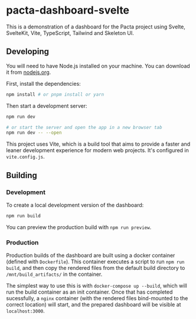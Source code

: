 # pacta-dashboard-svelte

This is a demonstration of a dashboard for the Pacta project using Svelte, SvelteKit, Vite, TypeScript, Tailwind and Skeleton UI.

## Developing

You will need to have Node.js installed on your machine. You can download it from [nodejs.org](https://nodejs.org/).

First, install the dependencies:

```bash
npm install # or pnpm install or yarn
```

Then start a development server:

```bash
npm run dev

# or start the server and open the app in a new browser tab
npm run dev -- --open
```

This project uses Vite, which is a build tool that aims to provide a faster and leaner development experience for modern web projects. It's configured in `vite.config.js`.

## Building

### Development

To create a local development version of the dashboard:

```bash
npm run build
```

You can preview the production build with `npm run preview`.

### Production

Production builds of the dashboard are built using a docker container (defined with `Dockerfile`).
This container executes a script to run `npm run build`, and then copy the rendered files from the default build directory to `/mnt/build_artifacts/` in the container.

The simplest way to use this is with `docker-compose up --build`, which will run the build container as an init container.
Once that has completed sucessfully, a `nginx` container (with the rendered files bind-mounted to the correct location) will start, and the prepared dashboard will be visible at `localhost:3000`.
